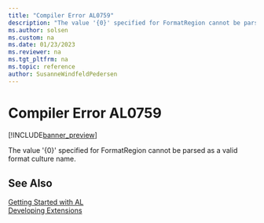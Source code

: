 ```yaml
---
title: "Compiler Error AL0759"
description: "The value '{0}' specified for FormatRegion cannot be parsed as a valid format culture name."
ms.author: solsen
ms.custom: na
ms.date: 01/23/2023
ms.reviewer: na
ms.tgt_pltfrm: na
ms.topic: reference
author: SusanneWindfeldPedersen
---
```

[//]: # (START>DO_NOT_EDIT)
[//]: # (IMPORTANT:Do not edit any of the content between here and the END>DO_NOT_EDIT.)
[//]: # (Any modifications should be made in the .xml files in the ModernDev repo.)
# Compiler Error AL0759

[!INCLUDE[banner_preview](../includes/banner_preview.md)]

The value '{0}' specified for FormatRegion cannot be parsed as a valid format culture name.


[//]: # (IMPORTANT: END>DO_NOT_EDIT)
## See Also  
[Getting Started with AL](../devenv-get-started.md)  
[Developing Extensions](../devenv-dev-overview.md)  